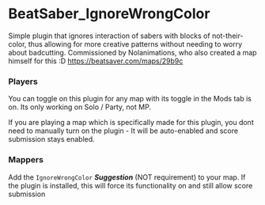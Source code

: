 # BeatSaber_IgnoreWrongColor

Simple plugin that ignores interaction of sabers with blocks of not-their-color, thus allowing for more creative patterns without needing to worry about badcutting. Commissioned by Nolanimations, who also created a map himself for this :D https://beatsaver.com/maps/29b9c

### Players

You can toggle on this plugin for any map with its toggle in the Mods tab is on. Its only working on Solo / Party, not MP.

If you are playing a map which is specifically made for this plugin, you dont need to manually turn on the plugin - It will be auto-enabled and score submission stays enabled.

### Mappers

Add the `IgnoreWrongColor` ***Suggestion*** (NOT requirement) to your map. If the plugin is installed, this will force its functionality on and still allow score submission
